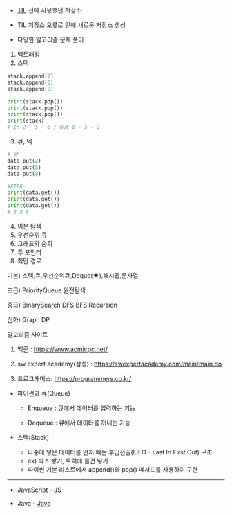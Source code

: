 * [TIL](https://github.com/koo1996/TIL) 전에 사용했던 저장소

* TIL 저장소 오류로 인해 새로운 저장소 생성

* 다양한 알고리즘 문제 풀이

1. 백트래킹
2. 스택
```python
stack.append(2)
stack.append(5)
stack.append(8)

print(stack.pop())
print(stack.pop())
print(stack.pop())
print(stack)
# In 2 - 5 - 8 / Out 8 - 5 - 2  
```
3. 큐, 덱
```python
# 큐
data.put(2)
data.put(5)
data.put(8)

#FIFO
print(data.get())
print(data.get())
print(data.get())
# 2 5 8
```
4. 이분 탐색
5. 우선순위 큐
6. 그래프와 순회
7. 투 포인터
8. 최단 경로

기본) 스택,큐,우선순위큐,Deque(★),해시맵,문자열

초급) PriorityQueue 완전탐색

중급) BinarySearch DFS BFS Recursion

심화) Graph DP

알고리즘 사이트 
1. 백준 : https://www.acmicpc.net/

2. sw expert academy(삼성) : https://swexpertacademy.com/main/main.do

3. 프로그래머스: https://programmers.co.kr/


* 파이썬과 큐(Queue)
  * Enqueue : 큐에서 데이터를 입력하는 기능

  * Dequeue : 큐에서 데이터를 꺼내는 기능
  
* 스택(Stack)
  * 나중에 넣은 데이터를 먼저 빼는 후입선출(LIFO - Last In First Out) 구조
  * ex) 박스 쌓기, 트럭에 물건 넣기
  * 파이썬 기본 리스트에서 append()와 pop() 메서드를 사용하여 구현

---------------------------

* JavaScript - [JS](JavaScript/)

* Java - [Java](Java/)

